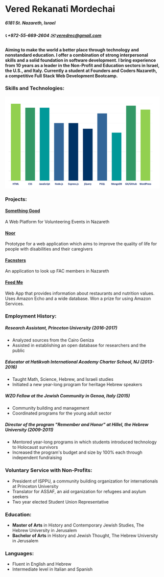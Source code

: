 # **Vered Rekanati Mordechai**

##### 6181 St. Nazareth, Israel
##### :telephone_receiver: +972-55-669-2604  :envelope: veredrec@gmail.com

#### Aiming to make the world a better place through technology and nonstandard education. I offer a combination of strong interpersonal skills and a solid foundation in software development. I bring experience from 10 years as a leader in the Non-Profit and Education sectors in Israel, the U.S., and Italy. Currently a student at Founders and Coders Nazareth, a competitive Full Stack Web Development Bootcamp.

### Skills and Technologies:

<p align="center">
  <img src="skills.png" width="600" height="300"/>
</p>

### Projects:
<!-- ###### (All projects were made as a part of my studies at Founders & Coders, in a collaborative work with my peers) -->
#### [Something Good](https://github.com/veredrec/Something-Good)
A Web Platform for Volunteering Events in Nazareth

#### [Noor](https://github.com/veredrec/noor)
 Prototype for a web application which aims to improve the quality of life for people with disabilities and their caregivers

#### [Facnsters](https://github.com/veredrec/Facnsters)
An application to look up FAC members in Nazareth

#### [Feed Me](https://github.com/veredrec/HackRU_FeedMe)
 Web App that provides information about restaurants and nutrition values. Uses Amazon Echo and a wide database.
 Won a prize for using Amazon Services.

### Employment History:
##### Research Assistant, Princeton University (2016-2017)
* Analyzed sources from the Cairo Geniza
* Assisted in establishing an open database for researchers and the public

##### Educator at Hatikvah International Academy Charter School, NJ (2013-2016)
* Taught Math, Science, Hebrew, and Israeli studies
* Initiated a new year-long program for heritage Hebrew speakers

##### WZO Fellow at the Jewish Community in Genoa, Italy (2015)
* Community building and management
* Coordinated programs for the young adult sector

##### Director of the program "Remember and Honor" at Hillel, the Hebrew University (2009-2011)
* Mentored year-long programs in which students introduced technology to Holocaust survivors
* Increased the program's budget and size by 100% each through independent fundraising

### Voluntary Service with Non-Profits:
* President of ISPPU, a community building organization for internationals at Princeton University
* Translator for ASSAF, an aid organization for refugees and asylum seekers
* Two year elected Student Union Representative

### Education:
* **Master of Arts** in History and Contemporary Jewish Studies, The Hebrew University in Jerusalem
* **Bachelor of Arts** in History and Jewish Thought, The Hebrew University in Jerusalem

### Languages:
* Fluent in English and Hebrew
* Intermediate level in Italian and Spanish
